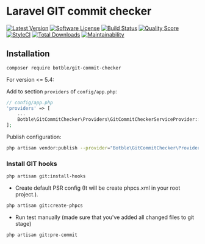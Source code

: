 # Laravel GIT commit checker

[![Latest Version](https://img.shields.io/github/release/botble/git-commit-checker.svg?style=flat-square)](https://github.com/botble/git-commit-checker/releases)
[![Software License](https://img.shields.io/badge/license-MIT-brightgreen.svg?style=flat-square)](LICENSE.md)
[![Build Status](https://img.shields.io/travis/botble/git-commit-checker/master.svg?style=flat-square)](https://travis-ci.org/botble/git-commit-checker)
[![Quality Score](https://img.shields.io/scrutinizer/g/botble/git-commit-checker.svg?style=flat-square)](https://scrutinizer-ci.com/g/botble/git-commit-checker)
[![StyleCI](https://github.styleci.io/repos/204389052/shield?branch=master)](https://github.styleci.io/repos/204389052)
[![Total Downloads](https://img.shields.io/packagist/dt/botble/git-commit-checker.svg?style=flat-square)](https://packagist.org/packages/botble/git-commit-checker)
[![Maintainability](https://api.codeclimate.com/v1/badges/a6e4612307e3b3bf8252/maintainability)](https://codeclimate.com/github/botble/git-commit-checker/maintainability)

## Installation

```bash
composer require botble/git-commit-checker
```

For version <= 5.4:

Add to section `providers` of `config/app.php`:

```php
// config/app.php
'providers' => [
    ...
    Botble\GitCommitChecker\Providers\GitCommitCheckerServiceProvider::class,
];
```

Publish configuration:

```bash
php artisan vendor:publish --provider="Botble\GitCommitChecker\Providers\GitCommitCheckerServiceProvider" --tag=config
```

### Install GIT hooks
```bash
php artisan git:install-hooks
```

- Create default PSR config (It will be create phpcs.xml in your root project.).

```bash
php artisan git:create-phpcs
```

- Run test manually (made sure that you've added all changed files to git stage)

```bash
php artisan git:pre-commit
```
